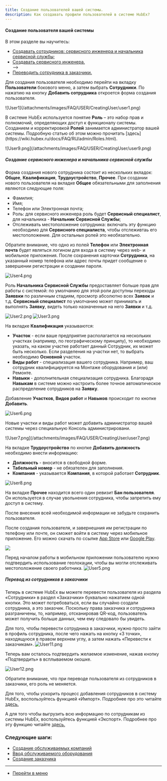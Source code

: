 ```yaml
---
title: Создание пользователей вашей системы.
description: Как создавать профили пользователей в системе HubEx?
---
```


<!-- Yandex.Metrika counter -->
<script type="text/javascript" >
   (function(m,e,t,r,i,k,a){m[i]=m[i]||function(){(m[i].a=m[i].a||[]).push(arguments)};
   m[i].l=1*new Date();k=e.createElement(t),a=e.getElementsByTagName(t)[0],k.async=1,k.src=r,a.parentNode.insertBefore(k,a)})
   (window, document, "script", "https://mc.yandex.ru/metrika/tag.js", "ym");
   ym('{{ site.yandex_metric }}', "init", {
        id:'{{ site.yandex_metric }}',
        clickmap:true,
        trackLinks:true,
        accurateTrackBounce:true,
        webvisor:true
   });
</script>
<noscript><div><img src="https://mc.yandex.ru/watch/'{{ site.yandex_metric }}'" style="position:absolute; left:-9999px;" alt="" /></div></noscript>
<!-- /Yandex.Metrika counter -->
#### Создание пользователя вашей системы
В этом разделе вы научитесь:
<html>
  <meta charset="utf-8">
  <title>Быстрый переход внутри документа</title>
 <ul>
       <li><a href="#createadm">Создавать сотрудников: сервисного инженера и начальника сервисной службы;</a></li>
      <!--> <li><a href="#createuser">Создавать сервисного инженера.</a></li>-->
       <li><a href="#movetocust">Переводить сотрудника в заказчики.</a></li>
 </ul>
</html>

<p>Для создания пользователя необходимо перейти на вкладку <strong>Пользователи</strong> бокового меню, а затем выбрать <strong>Сотрудники</strong>. По нажатию на кнопку <strong>Добавить сотрудника</strong> откроется форма создания пользователя.</p>
![User1](/attachments/images/FAQ/USER/CreatingUser/user1.png)

<p>В системе HubEx используется понятие <strong>Роль</strong> – это набор прав и полномочий, определяющих доступ к функционалу системы. Созданием и корректировкой <strong>Ролей</strong> занимается администратор вашей системы. Подробную статью об этом можно прочитать [здесь](https://wiki.hubex.ru/docs/FAQ/RU/admin/Roles.html).</p>
![User9.png](/attachments/images/FAQ/USER/CreatingUser/user9.png)



<h5 id="createadm">Создание сервисного инженера и начальника сервисной службы</h5>

<p>Форма создания нового сотрудника состоит из нескольких вкладок: <strong>Общее</strong>, <strong>Квалификация</strong>, <strong>Трудоустройство</strong>, <strong>Прочее</strong>. При создании нового пользователя на вкладке <strong>Общее</strong> обязательными для заполнения являются следующие поля:</p>
<p> <ul>
      <li> Фамилия;</li>
      <li> Имя;</li>
      <li> Телефон или Электронная почта;</li>
      <li> Роль: для сервисного инженера роль будет <strong>Сервисный специалист</strong>, для начальника - <strong>Начальник Сервисной Службы</strong>;</li>
      <li> Отслеживать местоположение сотрудника: включать эту функцию необходимо для <strong>Сервисного специалиста</strong>, чтобы отслеживтаь его местоположение. Для остальных ролей это необязательно. </li>
</ul> </p>
 
   <p>Обратите внимание, что одно из полей <strong>Телефон</strong> или <strong>Электронная почта</strong> будет являться логином для входа в систему через web- и мобильное приложения. После сохранения карточки <strong>Сотрудника</strong>, на указанный номер телефона или адрес почты придет сообщение о завершении регистрации и создании пароля.</p>

![User4.png](/attachments/images/FAQ/USER/CreatingUser/user4.png)

<p>Роль <strong>Начальника Сервисной Службы</strong> предоставляет больше прав для работы с системой: по умолчанию для этой роли доступны переходы <strong>Заяввки</strong> по различным стадиям, просмотр абсолютно всех <strong>Заявок</strong> и т.д. <strong>Сервисный специалист</strong> по умолчанию может принимать и выполнять <strong>Заявку</strong>, видеть только назначенные на него <strong>Заявки</strong> и т.д.</p>

![User2.png](/attachments/images/FAQ/USER/CreatingUser/user2.png) 
![User3.png](/attachments/images/FAQ/USER/CreatingUser/user3.png)

<p>На вкладке <strong>Квалификация</strong> указываются:
<p> <ul>
      <li><strong>Участок</strong> - если ваше предприятие располагается на нескольких участках (например, по географическому принципу), то необходимо указать, на каком участке работает данный Сотрудник, их может быть несколько. Если разделения на участки нет, то выбрать необходимо <strong>Основной</strong> участок.</li>
      <li><strong>Виды работ</strong> - специализация вашего сотрудника. Например, ваш сотрудник квалифицируется на Монтаже оборудования и (или) Ремонте.</li>
      <li><strong>Навыки</strong> - дополнительная специализация сотрудника. Благорадя <strong>Навыкам</strong> в системе можно настроить более точное автоматическое распределение сотрудников на <strong>Заявку</strong>. </li>
      </ul></p>
      <p>Добавление <strong>Участков</strong>, <strong>Видов работ</strong> и <strong>Навыков</strong> происходит по кнопке <strong>Добавить</strong>.</p>
    
![User6.png](/attachments/images/FAQ/USER/CreatingUser/user6.png)

<p>Новые участки и виды работ может добавить администратор вашей системы через специальную Консоль администрировани.</p>
![User7.png](/attachments/images/FAQ/USER/CreatingUser/user7.png)

<p>На вкладке <strong>Трудоустройство</strong> по кнопке <strong>Добавить должность</strong> необходимо внести информацию:</p>
<p> <ul>
      <li><strong>Должность</strong> - вносится в свободной форме.</li>
      <li><strong>Табельный номер</strong> - не обязателен для заполнения.</li>
      <li><strong>Компания</strong> - указывается <strong>Компания</strong>, в которой работает <strong>Сотрудник</strong>. </li>
      </ul></p>

![User8.png](/attachments/images/FAQ/USER/CreatingUser/user8.png)   

<p>На вкладке <strong>Прочее</strong> находится всего один ревизит <strong>Бан пользователя</strong>. Он используется в случае увольнения сотрудника, чтобы запретить ему доступ в систему.</p>
После внесения всей необходимой информации не забудьте сохранить пользователя.

<!--<h5 id="createuser">Создание сервисного инженера</h5>-->

<p>После создания пользователя, и завернешния им регистрации по телефону или почте, он сможет войти в систему через мобильное приложение. Его можно скачать по ссылке <a href="https://itunes.apple.com/ru/app//id1386688688?mt=8">App Store</a> или <a href="https://play.google.com/store/apps/details?id=ru.hubex.engineer">Google Play</a>.</p>

<div>
  <img  style="margin: 0 auto; display: block; max-width: 100%;" src="/attachments/images/FAQ/USER/CreatingUser/user11.jpg" />
</div>

Перед началом работы в мобильном приложении пользователю нужно подтвердить использование геолокации, чтобы вы могли отслеживать местоположение своего работника.
![User5.png](/attachments/images/FAQ/USER/CreatingUser/user5.png)


<h5 id="movetocust">Перевод из сотрудников в заказчики</h5>
Теперь в системе HubEx вы можете перевести пользователя из раздела «Сотрудники» в раздел «Заказчики» буквально нажатием одной кнопки. Это может потребоваться, если вы случайно создали сотрудника, а это заказчик. Поскольку права заказчика и сотрудника разграничены, то, например, отсканировав QR-код, пользователь может получить больше данных, чем ему следовало бы увидеть.

Для того, чтобы перевести сотрудника в заказчики, нужно просто зайти в профиль сотрудника, после чего нажать на кнопку «3 точки», находящуюся в правом верхнем углу, а затем нажать «Перевести к заказчикам».
![User11.png](/attachments/images/FAQ/USER/CreatingUser/user11.png)

Теперь вам осталось подтвердить желаемое изменение, нажав кнопку «Подтвердить» в всплываемом окошке.

![User12.png](/attachments/images/FAQ/USER/CreatingUser/user12.png)

Обратите внимание, что при переводе пользователя из сотрудников в заказчики, его роль не меняется.


<p> Для того, чтобы ускорить процесс добавления сотрудников в систему HubEx, воспользуйтесь функцией «Импорт». Подробнее про это читайте <a href="https://wiki.hubex.ru/docs/FAQ/RU/user/Import.html#workers"> здесь.</a></p>
<p> А для того чтобы выгрузить всю информацию по сотрудникам из системы HubEx, воспользуйтесь функцией «Экспорт». Подробнее про эту функцию читайте <a href="https://wiki.hubex.ru/docs/FAQ/RU/user/Export.html#workers"> здесь.</a></p>

### Следующие шаги:
- [Создание обслуживаемых компаний](./CreatingCompany.md)
- [Ввод обслуживаемого оборудования](./CreatingObjects.md)
- [Создание заказчика](./CreatingCustomer.md)




____
- [Перейти в меню](http://wiki.hubex.ru)
